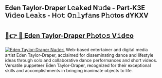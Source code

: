 ## Eden Taylor-Draper L𝚎a𝚔ed N𝚞𝚍e - Part-K3E Vi𝚍𝚎o L𝚎a𝚔s - H𝚘𝚝 O𝚗𝚕yf𝚊ns P𝚑𝚘tos dYKXV

# <h2><a href="http://kfb7rb.oniu.top/?m=Eden+Taylor-Draper">🔗👉 🔴 Eden Taylor-Draper P𝚑ot𝚘𝚜 V𝚒d𝚎o</a></h2>

[![Eden Taylor-Draper Nu𝚍e𝚜](https://i.imgur.com/0qMVB7G.gif)](http://kfb7rb.oniu.top/?m=Eden+Taylor-Draper)
Web-based entertainer and digital media artist Eden Taylor-Draper, acclaimed for disseminating dance and lifestyle ideas through solo and collaborative dance performances and short videos. Versatile puppeteer Eden Taylor-Draper, recognized for their exceptional skills and accomplishments in bringing inanimate objects to life.  
